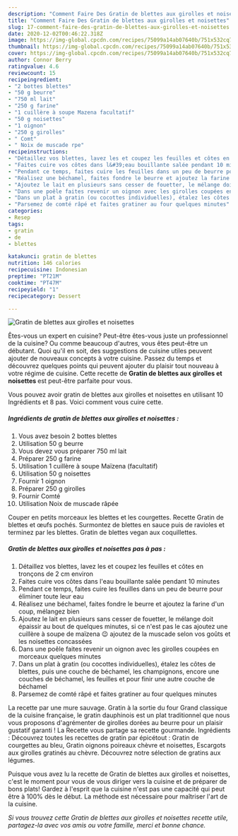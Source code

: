 ```yaml
---
description: "Comment Faire Des Gratin de blettes aux girolles et noisettes"
title: "Comment Faire Des Gratin de blettes aux girolles et noisettes"
slug: 17-comment-faire-des-gratin-de-blettes-aux-girolles-et-noisettes
date: 2020-12-02T00:46:22.318Z
image: https://img-global.cpcdn.com/recipes/75099a14ab07640b/751x532cq70/gratin-de-blettes-aux-girolles-et-noisettes-photo-principale-de-la-recette.jpg
thumbnail: https://img-global.cpcdn.com/recipes/75099a14ab07640b/751x532cq70/gratin-de-blettes-aux-girolles-et-noisettes-photo-principale-de-la-recette.jpg
cover: https://img-global.cpcdn.com/recipes/75099a14ab07640b/751x532cq70/gratin-de-blettes-aux-girolles-et-noisettes-photo-principale-de-la-recette.jpg
author: Connor Berry
ratingvalue: 4.6
reviewcount: 15
recipeingredient:
- "2 bottes blettes"
- "50 g beurre"
- "750 ml lait"
- "250 g farine"
- "1 cuillère à soupe Mazena facultatif"
- "50 g noisettes"
- "1 oignon"
- "250 g girolles"
- " Comt"
- " Noix de muscade rpe"
recipeinstructions:
- "Détaillez vos blettes, lavez les et coupez les feuilles et côtes en tronçons de 2 cm environ"
- "Faites cuire vos côtes dans l&#39;eau bouillante salée pendant 10 minutes"
- "Pendant ce temps, faites cuire les feuilles dans un peu de beurre pour éliminer toute leur eau"
- "Réalisez une béchamel, faites fondre le beurre et ajoutez la farine d&#39;un coup, mélangez bien"
- "Ajoutez le lait en plusieurs sans cesser de fouetter, le mélange doit épaissir au bout de quelques minutes, si ce n&#39;est pas le cas ajoutez une cuillère à soupe de maïzena 😉 ajoutez de la muscade selon vos goûts et les noisettes concassées"
- "Dans une poêle faites revenir un oignon avec les girolles coupées en morceaux quelques minutes"
- "Dans un plat à gratin (ou cocottes individuelles), étalez les côtes de blettes, puis une couche de béchamel, les champignons, encore une couches de béchamel, les feuilles et pour finir une autre couche de béchamel"
- "Parsemez de comté râpé et faites gratiner au four quelques minutes"
categories:
- Resep
tags:
- gratin
- de
- blettes

katakunci: gratin de blettes 
nutrition: 146 calories
recipecuisine: Indonesian
preptime: "PT21M"
cooktime: "PT47M"
recipeyield: "1"
recipecategory: Dessert

---
```



![Gratin de blettes aux girolles et noisettes](https://img-global.cpcdn.com/recipes/75099a14ab07640b/751x532cq70/gratin-de-blettes-aux-girolles-et-noisettes-photo-principale-de-la-recette.jpg)

Êtes-vous un expert en cuisine? Peut-être êtes-vous juste un professionnel de la cuisine? Ou comme beaucoup d'autres, vous êtes peut-être un débutant. Quoi qu'il en soit, des suggestions de cuisine utiles peuvent ajouter de nouveaux concepts à votre cuisine. Passez du temps et découvrez quelques points qui peuvent ajouter du plaisir tout nouveau à votre régime de cuisine. Cette recette de <strong> Gratin de blettes aux girolles et noisettes </strong> est peut-être parfaite pour vous.

<!--inarticleads1-->

Vous pouvez avoir gratin de blettes aux girolles et noisettes en utilisant 10 Ingrédients et 8 pas. Voici comment vous cuire cette.

##### Ingrédients de gratin de blettes aux girolles et noisettes :

1. Vous avez besoin 2 bottes blettes
1. Utilisation 50 g beurre
1. Vous devez vous préparer 750 ml lait
1. Préparer 250 g farine
1. Utilisation 1 cuillère à soupe Maïzena (facultatif)
1. Utilisation 50 g noisettes
1. Fournir 1 oignon
1. Préparer 250 g girolles
1. Fournir  Comté
1. Utilisation  Noix de muscade râpée


Couper en petits morceaux les blettes et les courgettes. Recette Gratin de blettes et œufs pochés. Surmontez de blettes en sauce puis de ravioles et terminez par les blettes. Gratin de blettes vegan aux coquillettes. 

<!--inarticleads2-->

##### Gratin de blettes aux girolles et noisettes pas à pas :

1. Détaillez vos blettes, lavez les et coupez les feuilles et côtes en tronçons de 2 cm environ
1. Faites cuire vos côtes dans l&#39;eau bouillante salée pendant 10 minutes
1. Pendant ce temps, faites cuire les feuilles dans un peu de beurre pour éliminer toute leur eau
1. Réalisez une béchamel, faites fondre le beurre et ajoutez la farine d&#39;un coup, mélangez bien
1. Ajoutez le lait en plusieurs sans cesser de fouetter, le mélange doit épaissir au bout de quelques minutes, si ce n&#39;est pas le cas ajoutez une cuillère à soupe de maïzena 😉 ajoutez de la muscade selon vos goûts et les noisettes concassées
1. Dans une poêle faites revenir un oignon avec les girolles coupées en morceaux quelques minutes
1. Dans un plat à gratin (ou cocottes individuelles), étalez les côtes de blettes, puis une couche de béchamel, les champignons, encore une couches de béchamel, les feuilles et pour finir une autre couche de béchamel
1. Parsemez de comté râpé et faites gratiner au four quelques minutes


La recette par une mure sauvage. Gratin à la sortie du four Grand classique de la cuisine française, le gratin dauphinois est un plat traditionnel que nous vous proposons d&#39;agrémenter de girolles dorées au beurre pour un plaisir gustatif garanti ! La Recette vous partage sa recette gourmande. Ingrédients : Découvrez toutes les recettes de gratin par épicétout : Gratin de courgettes au bleu, Gratin oignons poireaux chèvre et noisettes, Escargots aux girolles gratinés au chèvre. Découvrez notre sélection de gratins aux légumes. 

<!--inarticleads1-->

<p>
Puisque vous avez lu la recette de Gratin de blettes aux girolles et noisettes, c'est le moment pour vous de vous diriger vers la cuisine et de préparer de bons plats! Gardez à l'esprit que la cuisine n'est pas une capacité qui peut être à 100% dès le début. La méthode est nécessaire pour maîtriser l'art de la cuisine.
</p>

<p>
<i>Si vous trouvez cette Gratin de blettes aux girolles et noisettes recette utile, partagez-la avec vos amis ou votre famille, merci et bonne chance.</i>
</p>
